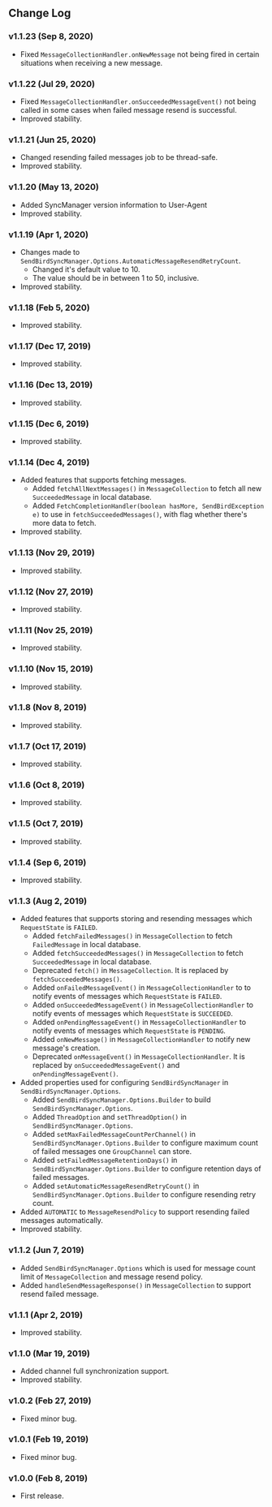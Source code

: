 ## Change Log

### v1.1.23 (Sep 8, 2020)
* Fixed `MessageCollectionHandler.onNewMessage` not being fired in certain situations when receiving a new message.

### v1.1.22 (Jul 29, 2020)
* Fixed `MessageCollectionHandler.onSucceededMessageEvent()` not being called in some cases when failed message resend is successful.
* Improved stability.

### v1.1.21 (Jun 25, 2020)
* Changed resending failed messages job to be thread-safe.
* Improved stability.

### v1.1.20 (May 13, 2020)
* Added SyncManager version information to User-Agent
* Improved stability.

### v1.1.19 (Apr 1, 2020)
* Changes made to `SendBirdSyncManager.Options.AutomaticMessageResendRetryCount`.
  * Changed it's default value to 10.
  * The value should be in between 1 to 50, inclusive.
* Improved stability.

### v1.1.18 (Feb 5, 2020)
* Improved stability.

### v1.1.17 (Dec 17, 2019)
* Improved stability.

### v1.1.16 (Dec 13, 2019)
* Improved stability.

### v1.1.15 (Dec 6, 2019)
* Improved stability.

### v1.1.14 (Dec 4, 2019)
* Added features that supports fetching messages.
   * Added `fetchAllNextMessages()` in `MessageCollection` to fetch all new `SucceededMessage` in local database.
   * Added `FetchCompletionHandler(boolean hasMore, SendBirdException e)` to use in `fetchSucceededMessages()`, with flag whether there's more data to fetch.
* Improved stability.

### v1.1.13 (Nov 29, 2019)
* Improved stability.

### v1.1.12 (Nov 27, 2019)
* Improved stability.

### v1.1.11 (Nov 25, 2019)
* Improved stability.

### v1.1.10 (Nov 15, 2019)
* Improved stability.

### v1.1.8 (Nov 8, 2019)
* Improved stability.

### v1.1.7 (Oct 17, 2019)
* Improved stability.

### v1.1.6 (Oct 8, 2019)
* Improved stability.

### v1.1.5 (Oct 7, 2019)
* Improved stability.

### v1.1.4 (Sep 6, 2019)
* Improved stability.

### v1.1.3 (Aug 2, 2019)
* Added features that supports storing and resending messages which `RequestState` is `FAILED`.
   * Added `fetchFailedMessages()` in `MessageCollection` to fetch `FailedMessage` in local database.
   * Added `fetchSucceededMessages()` in `MessageCollection` to fetch `SucceededMessage` in local database.
   * Deprecated `fetch()` in `MessageCollection`. It is replaced by `fetchSucceededMessages()`.
   * Added `onFailedMessageEvent()` in `MessageCollectionHandler` to to notify events of messages which `RequestState` is `FAILED`.
   * Added `onSucceededMessageEvent()` in `MessageCollectionHandler` to notify events of messages which `RequestState` is `SUCCEEDED`.
   * Added `onPendingMessageEvent()` in `MessageCollectionHandler` to notify events of messages which `RequestState` is `PENDING`.
   * Added `onNewMessage()` in `MessageCollectionHandler` to notify new message's creation.
   * Deprecated `onMessageEvent()` in `MessageCollectionHandler`. It is replaced by `onSucceededMessageEvent()` and `onPendingMessageEvent()`.
* Added properties used for configuring `SendBirdSyncManager` in `SendBirdSyncManager.Options`.
   * Added `SendBirdSyncManager.Options.Builder` to build `SendBirdSyncManager.Options`.
   * Added `ThreadOption` and `setThreadOption()` in `SendBirdSyncManager.Options`.
   * Added `setMaxFailedMessageCountPerChannel()` in `SendBirdSyncManager.Options.Builder` to configure maximum count of failed messages one `GroupChannel` can store.
   * Added `setFailedMessageRetentionDays()` in `SendBirdSyncManager.Options.Builder` to configure retention days of failed messages.
   * Added `setAutomaticMessageResendRetryCount()` in `SendBirdSyncManager.Options.Builder` to configure resending retry count.
* Added `AUTOMATIC` to `MessageResendPolicy` to support resending failed messages automatically.
* Improved stability.
   
### v1.1.2 (Jun 7, 2019)
* Added `SendBirdSyncManager.Options` which is used for message count limit of `MessageCollection` and message resend policy.
* Added `handleSendMessageResponse()` in `MessageCollection` to support resend failed message.

### v1.1.1 (Apr 2, 2019)
* Improved stability.

### v1.1.0 (Mar 19, 2019)
* Added channel full synchronization support.
* Improved stability.

### v1.0.2 (Feb 27, 2019)
* Fixed minor bug.

### v1.0.1 (Feb 19, 2019)
* Fixed minor bug.

### v1.0.0 (Feb 8, 2019)
* First release.
